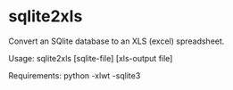 sqlite2xls
==========

Convert an SQlite database to an XLS (excel) spreadsheet.

Usage:
  sqlite2xls [sqlite-file] [xls-output file]
  
Requirements:
  python
    -xlwt
    -sqlite3
